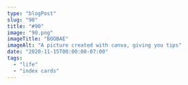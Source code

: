 ```yaml
---
type: "blogPost"
slug: "90"
title: "#90"
image: "90.png"
imageTitle: "BOOBAE"
imageAlt: "A picture created with canva, giving you tips"
date: "2020-11-15T00:00:00-07:00"
tags:
  - "life"
  - "index cards"
---
```

